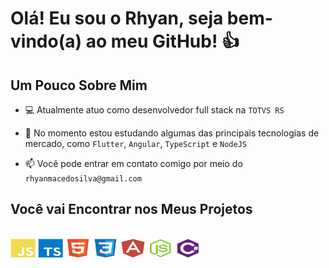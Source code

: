 # Olá! Eu sou o Rhyan, seja bem-vindo(a) ao meu GitHub! 👍

<!--
<div>
  <a href="https://github.com/rhyanmacedosilva">
    <img height="180em" src="https://github-readme-stats.vercel.app/api?username=rhyanmacedosilva&show_icons=true&theme=dracula&include_all_commits=true&count_private=true"/>
    <img height="180em" src="https://github-readme-stats.vercel.app/api/top-langs/?username=rhyanmacedosilva&layout=compact&langs_count=7&theme=dracula"/>
  </a
</div>   
-->

## Um Pouco Sobre Mim

- 💻 Atualmente atuo como desenvolvedor full stack na `TOTVS RS`

- 📒 No momento estou estudando algumas das principais tecnologias de mercado, como `Flutter`, `Angular`, `TypeScript` e `NodeJS`

- 📫 Você pode entrar em contato comigo por meio do `rhyanmacedosilva@gmail.com`
    
## Você vai Encontrar nos Meus Projetos
    
<div style="display: inline_block;"><br>
  <img align="center" alt="rhyan-js" height="30" width="40" src="https://raw.githubusercontent.com/devicons/devicon/master/icons/javascript/javascript-plain.svg">
  <img align="center" alt="rhyan-ts" height="30" width="40" src="https://raw.githubusercontent.com/devicons/devicon/master/icons/typescript/typescript-plain.svg">
  <img align="center" alt="rhyan-html" height="30" width="40" src="https://raw.githubusercontent.com/devicons/devicon/master/icons/html5/html5-original.svg">
  <img align="center" alt="rhyan-css" height="30" width="40" src="https://raw.githubusercontent.com/devicons/devicon/master/icons/css3/css3-original.svg">    
  <img align="center" alt="rhyan-angular" height="30" width="40" 
       src="https://raw.githubusercontent.com/devicons/devicon/00f02ef57fb7601fd1ddcc2fe6fe670fef3ae3e4/icons/angularjs/angularjs-plain.svg">
  <img align="center" alt="rhyan-nodejs" height="30" width="40"
       src="https://raw.githubusercontent.com/devicons/devicon/00f02ef57fb7601fd1ddcc2fe6fe670fef3ae3e4/icons/nodejs/nodejs-original.svg">  
  <img align="center" alt="rhyan-unity" height="30" width="40" 
       src="https://raw.githubusercontent.com/devicons/devicon/00f02ef57fb7601fd1ddcc2fe6fe670fef3ae3e4/icons/csharp/csharp-plain.svg">  
</div>
